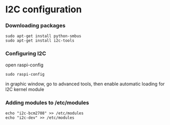 # I2C configuration

### Downloading packages

```
sudo apt-get install python-smbus
sudo apt-get install i2c-tools
```

### Configuring I2C
open raspi-config

```
sudo raspi-config
```
in graphic window, go to advanced tools, then enable automatic loading for I2C kernel module

### Adding modules to /etc/modules

```
echo "i2c-bcm2708" >> /etc/modules
echo "i2c-dev" >> /etc/modules
```
